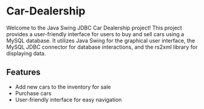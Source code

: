 # Car-Dealership
Welcome to the Java Swing JDBC Car Dealership project! This project provides a user-friendly interface for users to buy and sell cars using a MySQL database. It utilizes Java Swing for the graphical user interface, the MySQL JDBC connector for database interactions, and the rs2xml library for displaying data.

## Features
- Add new cars to the inventory for sale
- Purchase cars
- User-friendly interface for easy navigation

